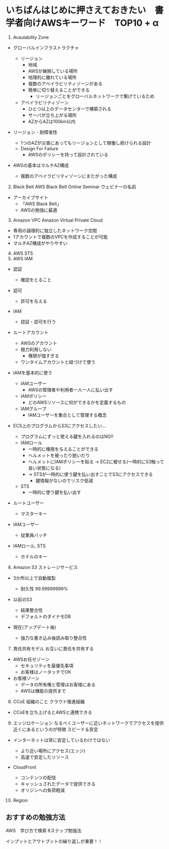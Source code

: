 # いちばんはじめに押さえておきたい　書学者向けAWSキーワード　TOP10 + α
1. Avaulability Zone
- グローバルインフラストラクチャ
  - リージョン
    - 地域
    - AWSが展開している場所
    - 地理的に離れている場所
    - 複数のアベイラビリティゾーンがある
    - 簡単に切り替えることができる
      - リージョンごとをグローバルネットワークで繋げているため
  - アベイラビリティゾーン
    - ひとつ以上のデータセンターで構築される
    - サーバが立ち上がる場所
    - AZからAZは100km以内

- リージョン - 耐障害性
  - 1つのAZが災害にあってもリージョンとして稼働し続けられる設計
  - Design For Failure
    - AWSのポリシーを持って設計されている

- AWSの基本はマルチAZ構成
  - 複数のアベイラビリティゾーンにまたがった構成


2. Black Belt
AWS Black Belt Online Seminar
ウェビナーの名前

- アーカイブサイト
  - 「AWS Black Belt」
  - AWSの勉強に最適

3. Amazon VPC
Amazon Virtual Private Cloud
- 専用の論理的に独立したネットワーク空間
- 1アカウントで複数のVPCを作成することが可能
- マルチAZ構成がやりやすい

4. AWS STS
5. AWS IAM
- 認証
  - 確認をとること
- 認可
  - 許可を与える

- IAM
  - 認証・認可を行う

- ルートアカウント
  - AWSのアカウント
  - 極力利用しない
    - 権限が強すぎる
  - ワンタイムアカウントと紐づけて使う

- IAMを基本的に使う
  - IAMユーザー
    - AWSの管理者や利用者一人一人に払い出す
  - IAMポリシー
    - どのAWSリソースに何ができるかを定義するもの
  - IAMグループ
    - IAMユーザーを集合として管理する概念

- ECS上のプログラムからS3にアクセスしたい...
  - プログラムにずっと使える鍵を入れるのはNG‼
  - IAMロール
    - 一時的に権限を与えることができる
    - ヘルメットを被ったり脱いだり
    - ヘルメットにIAMポリシーを貼る -> EC2に被せる(一時的にS3触って良い状態になる)
    - -> STSが一時的に使う鍵を払い出すことでS3にアクセスできる
      - 鍵情報がないのでリスク低減
  - STS
    - 一時的に使う鍵を払い出す

- ルートユーザー
  - マスターキー
- IAMユーザー
  - 従業員バッチ
- IAMロール, STS
  - ホテルのキー

6. Amazon S3
ストレージサービス
- 3か所以上で自動複製
  - 耐久性 99.99999999%

- 以前のS3
  - 結果整合性
  - デフォルトのダイナモDB
- 現在(アップデート後)
  - 強力な書き込み後読み取り整合性

7. 責任共有モデル
お互いに責任を共有する
- AWSお任せゾーン
  - セキュリティを最優先事項
  - お客様はノータッチでOK
- お客様ゾーン
  - データの所有権と管理はお客様にある
  - AWSは機能の提供まで

8. CCoE
組織のこと
クラウド推進組織

- CCoEを立ち上げるとAWSと連携できる

9. エッジロケーション
なるべくユーザーに近いネットワークでアクセスを提供
近くにあるというのが特徴
スピード＆安定

- インターネットは常に安定しているわけではない
  - より近い場所にアクセス(エッジ)
  - 高速で安定したリソース

- CloudFront
  - コンテンツの配信
  - キャッシュされたデータで提供できる
  - オリジンへの負荷軽減

10. Region


## おすすめの勉強方法
AWS　学び方で検索
6ステップ勉強法

インプットとアウトプットの繰り返しが重要！！
